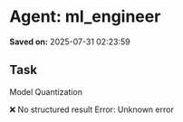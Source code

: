 # Agent: ml_engineer
**Saved on:** 2025-07-31 02:23:59

## Task
Model Quantization

❌ No structured result
Error: Unknown error

